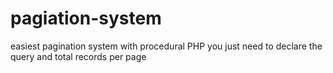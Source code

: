 # pagiation-system
easiest pagination system with procedural PHP you just need to declare the query and total records per page

